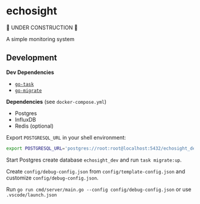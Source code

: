 # echosight

🚧 UNDER CONSTRUCTION 🚧

A simple monitoring system


## Development

**Dev Dependencies**

- [`go-task`](https://github.com/go-task/task)
- [`go-migrate`](https://github.com/golang-migrate/migrate)

**Dependencies** (see `docker-compose.yml`)

- Postgres
- InfluxDB
- Redis (optional)

Export `POSTGRESQL_URL` in your shell environment:

```bash
export POSTGRESQL_URL='postgres://root:root@localhost:5432/echosight_dev?sslmode=disable'
```

Start Postgres create database `echosight_dev` and run `task migrate:up`.

Create `config/debug-config.json` from `config/template-config.json` and customize `config/debug-config.json`.

Run `go run cmd/server/main.go --config config/debug-config.json` or use `.vscode/launch.json`

